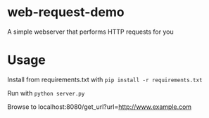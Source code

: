 web-request-demo
================

A simple webserver that performs HTTP requests for you

Usage
=====

Install from requirements.txt with `pip install -r requirements.txt`

Run with `python server.py`

Browse to localhost:8080/get_url?url=http://www.example.com
